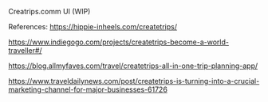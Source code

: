 Creatrips.comm UI (WIP)

References: 
https://hippie-inheels.com/createtrips/

https://www.indiegogo.com/projects/createtrips-become-a-world-traveller#/

https://blog.allmyfaves.com/travel/createtrips-all-in-one-trip-planning-app/

https://www.traveldailynews.com/post/createtrips-is-turning-into-a-crucial-marketing-channel-for-major-businesses-61726
